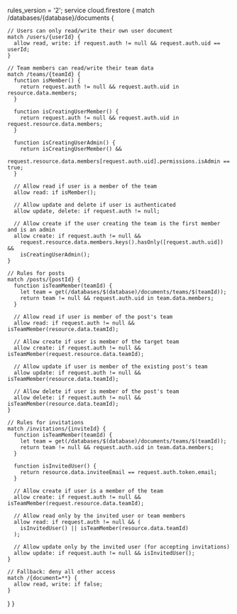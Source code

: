 rules_version = '2';
service cloud.firestore {
  match /databases/{database}/documents {

    // Users can only read/write their own user document
    match /users/{userId} {
      allow read, write: if request.auth != null && request.auth.uid == userId;
    }

    // Team members can read/write their team data
    match /teams/{teamId} {
      function isMember() {
        return request.auth != null && request.auth.uid in resource.data.members;
      }
      
      function isCreatingUserMember() {
        return request.auth != null && request.auth.uid in request.resource.data.members;
      }
      
      function isCreatingUserAdmin() {
        return isCreatingUserMember() && 
               request.resource.data.members[request.auth.uid].permissions.isAdmin == true;
      }
      
      // Allow read if user is a member of the team
      allow read: if isMember();
      
      // Allow update and delete if user is authenticated
      allow update, delete: if request.auth != null;
      
      // Allow create if the user creating the team is the first member and is an admin
      allow create: if request.auth != null &&
        request.resource.data.members.keys().hasOnly([request.auth.uid]) &&
        isCreatingUserAdmin();
    }

    // Rules for posts
    match /posts/{postId} {
      function isTeamMember(teamId) {
        let team = get(/databases/$(database)/documents/teams/$(teamId));
        return team != null && request.auth.uid in team.data.members;
      }

      // Allow read if user is member of the post's team
      allow read: if request.auth != null && isTeamMember(resource.data.teamId);
      
      // Allow create if user is member of the target team
      allow create: if request.auth != null && isTeamMember(request.resource.data.teamId);
      
      // Allow update if user is member of the existing post's team
      allow update: if request.auth != null && isTeamMember(resource.data.teamId);
      
      // Allow delete if user is member of the post's team
      allow delete: if request.auth != null && isTeamMember(resource.data.teamId);
    }

    // Rules for invitations
    match /invitations/{inviteId} {
      function isTeamMember(teamId) {
        let team = get(/databases/$(database)/documents/teams/$(teamId));
        return team != null && request.auth.uid in team.data.members;
      }

      function isInvitedUser() {
        return resource.data.inviteeEmail == request.auth.token.email;
      }

      // Allow create if user is a member of the team
      allow create: if request.auth != null && isTeamMember(request.resource.data.teamId);

      // Allow read only by the invited user or team members
      allow read: if request.auth != null && (
        isInvitedUser() || isTeamMember(resource.data.teamId)
      );

      // Allow update only by the invited user (for accepting invitations)
      allow update: if request.auth != null && isInvitedUser();
    }
    
    // Fallback: deny all other access
    match /{document=**} {
      allow read, write: if false;
    }
  }
}